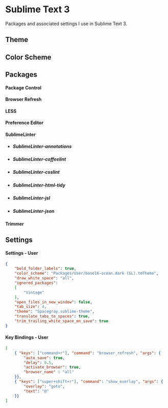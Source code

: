 # Sublime Text 3

Packages and associated settings I use in Sublime Text 3.

## Theme

## Color Scheme

## Packages

#### Package Control

#### Browser Refresh

#### LESS

#### Preference Editor

#### SublimeLinter
* ##### SublimeLinter-annotations
* ##### SublimeLinter-coffeelint
* ##### SublimeLinter-csslint
* ##### SublimeLinter-html-tidy
* ##### SublimeLinter-jsl
* ##### SublimeLinter-json

#### Trimmer

## Settings

#### Settings - User
```json
{
    "bold_folder_labels": true,
    "color_scheme": "Packages/User/base16-ocean.dark (SL).tmTheme",
    "draw_white_space": "all",
    "ignored_packages":
    [
        "Vintage"
    ],
    "open_files_in_new_window": false,
    "tab_size": 4,
    "theme": "Spacegray.sublime-theme",
    "translate_tabs_to_spaces": true,
    "trim_trailing_white_space_on_save": true
}
```

#### Key Bindings - User
```json
[
    { "keys": ["command+r"], "command": "browser_refresh", "args": {
        "auto_save": true,
        "delay": 0.5,
        "activate_browser": true,
        "browser_name" : "all"
    }},
    { "keys": ["super+shift+r"], "command": "show_overlay", "args": {
        "overlay": "goto",
        "text": "@"
    }}
]
```